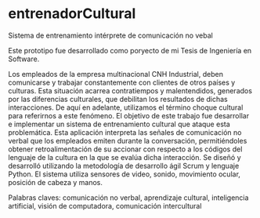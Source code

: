 # entrenadorCultural
Sistema de entrenamiento intérprete de comunicación no vebal

Este prototipo fue desarrollado como poryecto de mi Tesis de Ingeniería en Software.

Los empleados de la empresa multinacional CNH Industrial, deben comunicarse y trabajar constantemente con clientes de otros países y culturas. Esta situación acarrea contratiempos y malentendidos, generados por las diferencias culturales, que debilitan los resultados de dichas interacciones. De aquí en adelante, utilizamos el término choque cultural para referirnos a este fenómeno.
El objetivo de este trabajo fue desarrollar e implementar un sistema de entrenamiento cultural que ataque esta problemática. Esta aplicación interpreta las señales de comunicación no verbal que los empleados emiten durante la conversación, permitiéndoles obtener retroalimentación de su accionar con respecto a los códigos del lenguaje de la cultura en la que se evalúa dicha interacción. Se diseñó y desarrolló utilizando la metodología de desarrollo ágil Scrum y lenguaje Python. El sistema utiliza sensores de video, sonido, movimiento ocular, posición de cabeza y manos.

Palabras claves: comunicación no verbal, aprendizaje cultural, inteligencia artificial,  visión de computadora, comunicación intercultural
